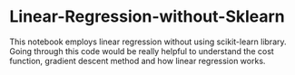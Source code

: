 # Linear-Regression-without-Sklearn
This notebook employs linear regression without using scikit-learn library. Going through this code would be really helpful to understand the cost function, gradient descent method and how linear regression works.
